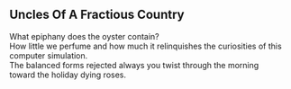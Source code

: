 Uncles Of A Fractious Country
-----------------------------
What epiphany does the oyster contain?  
How little we perfume and how much it relinquishes the curiosities of this computer simulation.  
The balanced forms rejected always you twist through the morning  
toward the holiday dying roses.  
